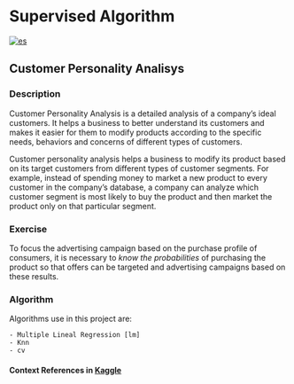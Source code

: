 # Supervised Algorithm
[![es](https://img.shields.io/badge/lang-es-yellow.svg)](/README.md)
## Customer Personality Analisys
### Description
Customer Personality Analysis is a detailed analysis of a company’s ideal customers. It helps a business to better understand its customers and makes it easier for them to modify products according to the specific needs, behaviors and concerns of different types of customers.

Customer personality analysis helps a business to modify its product based on its target customers from different types of customer segments. For example, instead of spending money to market a new product to every customer in the company’s database, a company can analyze which customer segment is most likely to buy the product and then market the product only on that particular segment.

### Exercise
To focus the advertising campaign based on the purchase profile of consumers, it is necessary to _know the probabilities_ of purchasing the product so that offers can be targeted and advertising campaigns based on these results.

### Algorithm
Algorithms use in this project are:

    - Multiple Lineal Regression [lm]
    - Knn
    - cv

#### Context References in [Kaggle](https://www.kaggle.com/imakash3011customer-personality-analysis)